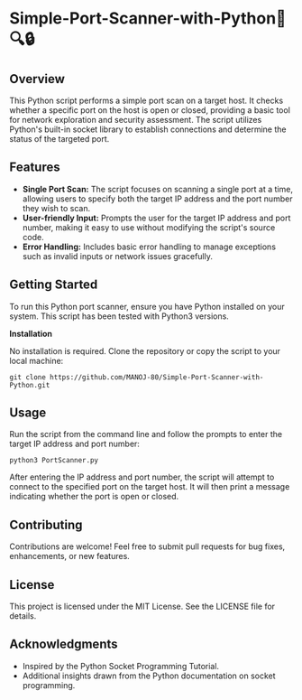 # Simple-Port-Scanner-with-Python🐍🔍🔒

## Overview

This Python script performs a simple port scan on a target host. It checks whether a specific port on the host is open or closed, providing a basic tool for network exploration and security assessment. The script utilizes Python's built-in socket library to establish connections and determine the status of the targeted port.

## Features

- **Single Port Scan:** The script focuses on scanning a single port at a time, allowing users to specify both the target IP address and the port number they wish to scan.
- **User-friendly Input:** Prompts the user for the target IP address and port number, making it easy to use without modifying the script's source code.
- **Error Handling:** Includes basic error handling to manage exceptions such as invalid inputs or network issues gracefully.

## Getting Started

To run this Python port scanner, ensure you have Python installed on your system. This script has been tested with Python3 versions.

**Installation**

No installation is required. Clone the repository or copy the script to your local machine:

```
git clone https://github.com/MANOJ-80/Simple-Port-Scanner-with-Python.git
```
## Usage

Run the script from the command line and follow the prompts to enter the target IP address and port number:

```
python3 PortScanner.py
```

After entering the IP address and port number, the script will attempt to connect to the specified port on the target host. It will then print a message indicating whether the port is open or closed.

## Contributing

Contributions are welcome! Feel free to submit pull requests for bug fixes, enhancements, or new features.

## License

This project is licensed under the MIT License. See the LICENSE file for details.

## Acknowledgments

- Inspired by the Python Socket Programming Tutorial.
- Additional insights drawn from the Python documentation on socket programming.

